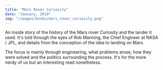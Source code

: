 ```yaml
---
title: "Mars Rover Curiosity"
date: "January, 2019"
img: "/images/books/mars_rover_curiosity.png"
---
```


An inside story of the history of the Mars rover Curiosity and the lander it used. It's told through the eyes of Rob Manning, the Chief Engineer at NASA / JPL,  and details from the conception of the idea to landing on Mars.

The focus is mainly through engineering, what problems arose, how they were solved and the politics surrounding the process. It's for the more nerdy of us but an interesting read nonetheless.
